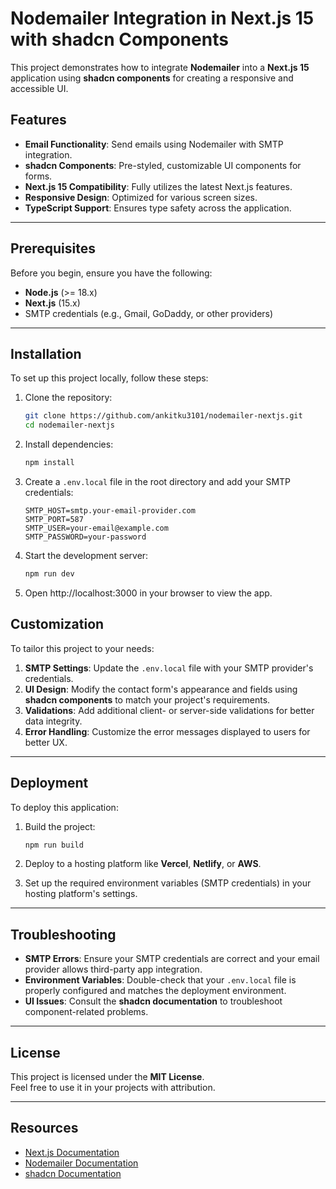 # Nodemailer Integration in Next.js 15 with shadcn Components

This project demonstrates how to integrate **Nodemailer** into a **Next.js 15** application using **shadcn components** for creating a responsive and accessible UI.

## Features

- **Email Functionality**: Send emails using Nodemailer with SMTP integration.
- **shadcn Components**: Pre-styled, customizable UI components for forms.
- **Next.js 15 Compatibility**: Fully utilizes the latest Next.js features.
- **Responsive Design**: Optimized for various screen sizes.
- **TypeScript Support**: Ensures type safety across the application.

---

## Prerequisites

Before you begin, ensure you have the following:

- **Node.js** (>= 18.x)
- **Next.js** (15.x)
- SMTP credentials (e.g., Gmail, GoDaddy, or other providers)

---

## Installation

To set up this project locally, follow these steps:

1. Clone the repository:
   ```bash
   git clone https://github.com/ankitku3101/nodemailer-nextjs.git
   cd nodemailer-nextjs
   ```

2. Install dependencies:
   ```bash
   npm install
   ```

3. Create a `.env.local` file in the root directory and add your SMTP credentials:
   ```env
   SMTP_HOST=smtp.your-email-provider.com
   SMTP_PORT=587
   SMTP_USER=your-email@example.com
   SMTP_PASSWORD=your-password
   ```

4. Start the development server:
   ```bash
   npm run dev
   ```

5. Open http://localhost:3000 in your browser to view the app.

## Customization

To tailor this project to your needs:

1. **SMTP Settings**: Update the `.env.local` file with your SMTP provider's credentials.
2. **UI Design**: Modify the contact form's appearance and fields using **shadcn components** to match your project's requirements.
3. **Validations**: Add additional client- or server-side validations for better data integrity.
4. **Error Handling**: Customize the error messages displayed to users for better UX.

---

## Deployment

To deploy this application:

1. Build the project:
   ```bash
   npm run build
   ```

2. Deploy to a hosting platform like **Vercel**, **Netlify**, or **AWS**.

3. Set up the required environment variables (SMTP credentials) in your hosting platform's settings.

---

## Troubleshooting

- **SMTP Errors**: Ensure your SMTP credentials are correct and your email provider allows third-party app integration.
- **Environment Variables**: Double-check that your `.env.local` file is properly configured and matches the deployment environment.
- **UI Issues**: Consult the **shadcn documentation** to troubleshoot component-related problems.

---

## License

This project is licensed under the **MIT License**.  
Feel free to use it in your projects with attribution.

---

## Resources

- [Next.js Documentation](https://nextjs.org/docs)
- [Nodemailer Documentation](https://nodemailer.com/about/)
- [shadcn Documentation](https://shadcn.dev)
```
